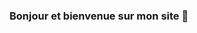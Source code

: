 ### Bonjour et bienvenue sur mon site  👋

<!--
**KOCEILA213/KOCEILA213** is a ✨ _special_ ✨ repository because its `README.md` (this file) appears on your GitHub profile.

Voici mes travaux

- 🔭 Actuellment j'ai perdu mon ancien repository  ...
- 🌱 J'en ai crée un nouveau ...
- 👯 I’m looking to collaborate on ...
- 🤔 I’m looking for help with ...
- 💬 Ask me about ...
- 📫 How to reach me: ...
- 😄 Pronouns: ...
- ⚡ Fun fact: ...
-->
